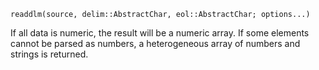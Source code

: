 ```
readdlm(source, delim::AbstractChar, eol::AbstractChar; options...)
```

If all data is numeric, the result will be a numeric array. If some elements cannot be parsed as numbers, a heterogeneous array of numbers and strings is returned.
